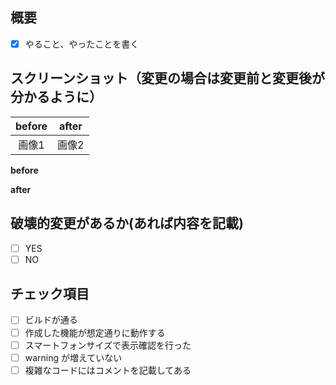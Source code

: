 ## 概要

- [x] やること、やったことを書く

## スクリーンショット（変更の場合は変更前と変更後が分かるように）

| before | after |
| :----: | :---: |
| 画像1  | 画像2 |

**before**

**after**

## 破壊的変更があるか(あれば内容を記載)

- [ ] YES
- [ ] NO

## チェック項目

- [ ] ビルドが通る
- [ ] 作成した機能が想定通りに動作する
- [ ] スマートフォンサイズで表示確認を行った
- [ ] warning が増えていない
- [ ] 複雑なコードにはコメントを記載してある
